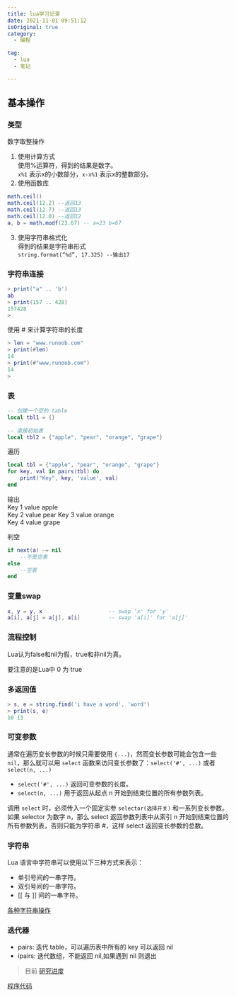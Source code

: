 ```yaml
---
title: lua学习记录
date: 2021-11-01 09:51:12
isOriginal: true
category: 
  - 编程

tag: 
  - lua 
  - 笔记

---
```



## 基本操作

### 类型

数字取整操作

1. 使用计算方式  
  使用%运算符，得到的结果是数字。  
  `x%1` 表示x的小数部分，`x-x%1` 表示x的整数部分。  
2. 使用函数库  

  ```lua
  math.ceil()  
  math.ceil(12.2) --返回13  
  math.ceil(12.7) --返回13  
  math.ceil(12.0) --返回12  
  a, b = math.modf(23.67) -- a=23 b=67
  ```

3. 使用字符串格式化  
  得到的结果是字符串形式  
  `string.format(“%d”, 17.325) --输出17`  
  
### 字符串连接

```lua
> print("a" .. 'b')
ab
> print(157 .. 428)
157428
> 
```

使用 # 来计算字符串的长度

```lua
> len = "www.runoob.com"
> print(#len)
14
> print(#"www.runoob.com")
14
>
```

### 表

```lua
-- 创建一个空的 table
local tbl1 = {}
 
-- 直接初始表
local tbl2 = {"apple", "pear", "orange", "grape"}
```

遍历

```lua
local tbl = {"apple", "pear", "orange", "grape"}
for key, val in pairs(tbl) do
    print("Key", key, 'value', val)
end
```

输出  
Key 1 value apple  
Key 2 value pear
Key 3 value orange  
Key 4 value grape  

判空

```lua
if next(a) ~= nil
    --不是空表
else
    --空表
end
```

### 变量swap

```lua
x, y = y, x                     -- swap 'x' for 'y'
a[i], a[j] = a[j], a[i]         -- swap 'a[i]' for 'a[j]'
```

### 流程控制

Lua认为false和nil为假，true和非nil为真。

要注意的是Lua中 0 为 true

### 多返回值

```lua
> s, e = string.find('i have a word', 'word')
> print(s, e)
10 13
```

### 可变参数

通常在遍历变长参数的时候只需要使用 `{...}`，然而变长参数可能会包含一些 `nil`，那么就可以用 `select` 函数来访问变长参数了：`select('#', ...)` 或者 `select(n, ...)`

- `select('#', ...)` 返回可变参数的长度。
- `select(n, ...)` 用于返回从起点 n 开始到结束位置的所有参数列表。

调用 `select` 时，必须传入一个固定实参 `selector(选择开关)` 和一系列变长参数。如果 selector 为数字 n，那么 select 返回参数列表中从索引 n 开始到结束位置的所有参数列表，否则只能为字符串 #，这样 select 返回变长参数的总数。

### 字符串

Lua 语言中字符串可以使用以下三种方式来表示：

- 单引号间的一串字符。
- 双引号间的一串字符。
- [[ 与 ]] 间的一串字符。

[各种字符串操作](https://www.runoob.com/lua/lua-strings.html)

### 迭代器

- pairs: 迭代 table，可以遍历表中所有的 key 可以返回 nil
- ipairs: 迭代数组，不能返回 nil,如果遇到 nil 则退出

<blockquote> 目前 <a href="https://www.runoob.com/lua/lua-metatables.html" target="_blank">研究进度</a> </blockquote>

[程序代码](https://github.com/DrAugus/augus_cpp/blob/master/test.lua)
